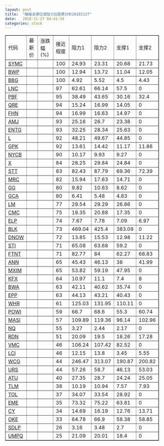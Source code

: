 ```yaml
---
layout: post
title:  "触碰支撑位或阻力位股票分析20181127"
date:   2018-11-27 04:41:34
categories: stock
---
```

<script type="text/javascript">
var stockList = []
stockList.push('gb_symc');
stockList.push('gb_bwp');
stockList.push('gb_bbg');
stockList.push('gb_lnc');
stockList.push('gb_pbf');
stockList.push('gb_qre');
stockList.push('gb_fhn');
stockList.push('gb_amj');
stockList.push('gb_entg');
stockList.push('gb_l');
stockList.push('gb_gpk');
stockList.push('gb_nycb');
stockList.push('gb_x');
stockList.push('gb_stt');
stockList.push('gb_mrc');
stockList.push('gb_gg');
stockList.push('gb_gca');
stockList.push('gb_lm');
stockList.push('gb_cmc');
stockList.push('gb_elp');
stockList.push('gb_blk');
stockList.push('gb_dnow');
stockList.push('gb_sti');
stockList.push('gb_ftnt');
stockList.push('gb_ann');
stockList.push('gb_mxim');
stockList.push('gb_kfx');
stockList.push('gb_bwa');
stockList.push('gb_epp');
stockList.push('gb_whr');
stockList.push('gb_powi');
stockList.push('gb_masi');
stockList.push('gb_nq');
stockList.push('gb_rdn');
stockList.push('gb_vmc');
stockList.push('gb_lci');
stockList.push('gb_wcg');
stockList.push('gb_urs');
stockList.push('gb_atu');
stockList.push('gb_tlm');
stockList.push('gb_tol');
stockList.push('gb_eme');
stockList.push('gb_cy');
stockList.push('gb_oke');
stockList.push('gb_sdlp');
stockList.push('gb_umpq');
</script>
<table border="1">
 <tr>
 <td>代码</td>
 <td>最新价</td>
 <td>涨跌幅(%)</td>
 <td>接近程度</td>
 <td>阻力1</td>
 <td>阻力2</td>
 <td>支撑1</td>
 <td>支撑2</td>
</tr>
  <tr id="symc" class="green">
  <td><a href="http://stock.finance.sina.com.cn/usstock/quotes/SYMC.html" target="_blank">SYMC</a></td><td></td><td></td><td>100</td><td>24.93</td><td>23.31</td><td>20.68</td><td>21.73</td></tr>
  <tr id="bwp" class="green">
  <td><a href="http://stock.finance.sina.com.cn/usstock/quotes/BWP.html" target="_blank">BWP</a></td><td></td><td></td><td>100</td><td>12.94</td><td>13.72</td><td>11.04</td><td>12.05</td></tr>
  <tr id="bbg" class="red">
  <td><a href="http://stock.finance.sina.com.cn/usstock/quotes/BBG.html" target="_blank">BBG</a></td><td></td><td></td><td>100</td><td>4.92</td><td>5.52</td><td>4.5</td><td>4.43</td></tr>
  <tr id="lnc" class="red">
  <td><a href="http://stock.finance.sina.com.cn/usstock/quotes/LNC.html" target="_blank">LNC</a></td><td></td><td></td><td>97</td><td>62.61</td><td>66.14</td><td>57.5</td><td>0</td></tr>
  <tr id="pbf" class="red">
  <td><a href="http://stock.finance.sina.com.cn/usstock/quotes/PBF.html" target="_blank">PBF</a></td><td></td><td></td><td>95</td><td>38.49</td><td>43.65</td><td>30.16</td><td>32.4</td></tr>
  <tr id="qre" class="red">
  <td><a href="http://stock.finance.sina.com.cn/usstock/quotes/QRE.html" target="_blank">QRE</a></td><td></td><td></td><td>94</td><td>15.24</td><td>16.99</td><td>14.05</td><td>0</td></tr>
  <tr id="fhn" class="red">
  <td><a href="http://stock.finance.sina.com.cn/usstock/quotes/FHN.html" target="_blank">FHN</a></td><td></td><td></td><td>94</td><td>16.99</td><td>16.63</td><td>14.97</td><td>0</td></tr>
  <tr id="amj" class="red">
  <td><a href="http://stock.finance.sina.com.cn/usstock/quotes/AMJ.html" target="_blank">AMJ</a></td><td></td><td></td><td>93</td><td>25.16</td><td>26.7</td><td>23.38</td><td>0</td></tr>
  <tr id="entg" class="red">
  <td><a href="http://stock.finance.sina.com.cn/usstock/quotes/ENTG.html" target="_blank">ENTG</a></td><td></td><td></td><td>93</td><td>32.25</td><td>28.34</td><td>25.63</td><td>0</td></tr>
  <tr id="l" class="red">
  <td><a href="http://stock.finance.sina.com.cn/usstock/quotes/L.html" target="_blank">L</a></td><td></td><td></td><td>92</td><td>48.21</td><td>49.67</td><td>44.85</td><td>0</td></tr>
  <tr id="gpk" class="green">
  <td><a href="http://stock.finance.sina.com.cn/usstock/quotes/GPK.html" target="_blank">GPK</a></td><td></td><td></td><td>92</td><td>13.61</td><td>14.42</td><td>11.17</td><td>11.86</td></tr>
  <tr id="nycb" class="red">
  <td><a href="http://stock.finance.sina.com.cn/usstock/quotes/NYCB.html" target="_blank">NYCB</a></td><td></td><td></td><td>90</td><td>10.17</td><td>9.93</td><td>9.27</td><td>0</td></tr>
  <tr id="x" class="green">
  <td><a href="http://stock.finance.sina.com.cn/usstock/quotes/X.html" target="_blank">X</a></td><td></td><td></td><td>84</td><td>28.25</td><td>29.84</td><td>24.84</td><td>0</td></tr>
  <tr id="stt" class="green">
  <td><a href="http://stock.finance.sina.com.cn/usstock/quotes/STT.html" target="_blank">STT</a></td><td></td><td></td><td>83</td><td>82.43</td><td>87.79</td><td>69.36</td><td>72.39</td></tr>
  <tr id="mrc" class="red">
  <td><a href="http://stock.finance.sina.com.cn/usstock/quotes/MRC.html" target="_blank">MRC</a></td><td></td><td></td><td>82</td><td>15.94</td><td>17.63</td><td>14.71</td><td>0</td></tr>
  <tr id="gg" class="red">
  <td><a href="http://stock.finance.sina.com.cn/usstock/quotes/GG.html" target="_blank">GG</a></td><td></td><td></td><td>80</td><td>9.82</td><td>10.63</td><td>8.62</td><td>0</td></tr>
  <tr id="gca" class="green">
  <td><a href="http://stock.finance.sina.com.cn/usstock/quotes/GCA.html" target="_blank">GCA</a></td><td></td><td></td><td>80</td><td>6.41</td><td>5.48</td><td>4.83</td><td>0</td></tr>
  <tr id="lm" class="red">
  <td><a href="http://stock.finance.sina.com.cn/usstock/quotes/LM.html" target="_blank">LM</a></td><td></td><td></td><td>77</td><td>29.54</td><td>29.29</td><td>26.86</td><td>0</td></tr>
  <tr id="cmc" class="red">
  <td><a href="http://stock.finance.sina.com.cn/usstock/quotes/CMC.html" target="_blank">CMC</a></td><td></td><td></td><td>75</td><td>19.35</td><td>20.88</td><td>17.35</td><td>0</td></tr>
  <tr id="elp" class="red">
  <td><a href="http://stock.finance.sina.com.cn/usstock/quotes/ELP.html" target="_blank">ELP</a></td><td></td><td></td><td>74</td><td>7.67</td><td>7.78</td><td>7.09</td><td>6.97</td></tr>
  <tr id="blk" class="red">
  <td><a href="http://stock.finance.sina.com.cn/usstock/quotes/BLK.html" target="_blank">BLK</a></td><td></td><td></td><td>73</td><td>469.04</td><td>425.4</td><td>383.09</td><td>0</td></tr>
  <tr id="dnow" class="red">
  <td><a href="http://stock.finance.sina.com.cn/usstock/quotes/DNOW.html" target="_blank">DNOW</a></td><td></td><td></td><td>72</td><td>13.85</td><td>15.53</td><td>12.98</td><td>11.22</td></tr>
  <tr id="sti" class="red">
  <td><a href="http://stock.finance.sina.com.cn/usstock/quotes/STI.html" target="_blank">STI</a></td><td></td><td></td><td>71</td><td>65.08</td><td>63.68</td><td>59.2</td><td>0</td></tr>
  <tr id="ftnt" class="green">
  <td><a href="http://stock.finance.sina.com.cn/usstock/quotes/FTNT.html" target="_blank">FTNT</a></td><td></td><td></td><td>71</td><td>82.77</td><td>84</td><td>62.27</td><td>68.83</td></tr>
  <tr id="ann" class="red">
  <td><a href="http://stock.finance.sina.com.cn/usstock/quotes/ANN.html" target="_blank">ANN</a></td><td></td><td></td><td>65</td><td>45.43</td><td>46.13</td><td>38</td><td>41.99</td></tr>
  <tr id="mxim" class="red">
  <td><a href="http://stock.finance.sina.com.cn/usstock/quotes/MXIM.html" target="_blank">MXIM</a></td><td></td><td></td><td>65</td><td>53.82</td><td>59.19</td><td>47.95</td><td>0</td></tr>
  <tr id="kfx" class="green">
  <td><a href="http://stock.finance.sina.com.cn/usstock/quotes/KFX.html" target="_blank">KFX</a></td><td></td><td></td><td>64</td><td>10.97</td><td>11.1</td><td>7.4</td><td>8</td></tr>
  <tr id="bwa" class="red">
  <td><a href="http://stock.finance.sina.com.cn/usstock/quotes/BWA.html" target="_blank">BWA</a></td><td></td><td></td><td>63</td><td>42.11</td><td>40.62</td><td>35.74</td><td>0</td></tr>
  <tr id="epp" class="red">
  <td><a href="http://stock.finance.sina.com.cn/usstock/quotes/EPP.html" target="_blank">EPP</a></td><td></td><td></td><td>63</td><td>44.13</td><td>43.21</td><td>40.43</td><td>0</td></tr>
  <tr id="whr" class="red">
  <td><a href="http://stock.finance.sina.com.cn/usstock/quotes/WHR.html" target="_blank">WHR</a></td><td></td><td></td><td>61</td><td>125.03</td><td>131.95</td><td>110.11</td><td>0</td></tr>
  <tr id="powi" class="green">
  <td><a href="http://stock.finance.sina.com.cn/usstock/quotes/POWI.html" target="_blank">POWI</a></td><td></td><td></td><td>59</td><td>66.7</td><td>68.6</td><td>55.3</td><td>60.74</td></tr>
  <tr id="masi" class="green">
  <td><a href="http://stock.finance.sina.com.cn/usstock/quotes/MASI.html" target="_blank">MASI</a></td><td></td><td></td><td>57</td><td>109.89</td><td>119.36</td><td>96.14</td><td>102.96</td></tr>
  <tr id="nq" class="green">
  <td><a href="http://stock.finance.sina.com.cn/usstock/quotes/NQ.html" target="_blank">NQ</a></td><td></td><td></td><td>55</td><td>3.27</td><td>2.44</td><td>2.17</td><td>0</td></tr>
  <tr id="rdn" class="green">
  <td><a href="http://stock.finance.sina.com.cn/usstock/quotes/RDN.html" target="_blank">RDN</a></td><td></td><td></td><td>51</td><td>20.09</td><td>19.5</td><td>18.26</td><td>17.28</td></tr>
  <tr id="vmc" class="red">
  <td><a href="http://stock.finance.sina.com.cn/usstock/quotes/VMC.html" target="_blank">VMC</a></td><td></td><td></td><td>46</td><td>106.24</td><td>107.42</td><td>82.52</td><td>0</td></tr>
  <tr id="lci" class="green">
  <td><a href="http://stock.finance.sina.com.cn/usstock/quotes/LCI.html" target="_blank">LCI</a></td><td></td><td></td><td>46</td><td>12.15</td><td>13.8</td><td>3.45</td><td>5.55</td></tr>
  <tr id="wcg" class="red">
  <td><a href="http://stock.finance.sina.com.cn/usstock/quotes/WCG.html" target="_blank">WCG</a></td><td></td><td></td><td>44</td><td>246.47</td><td>313.07</td><td>190.87</td><td>200.82</td></tr>
  <tr id="urs" class="green">
  <td><a href="http://stock.finance.sina.com.cn/usstock/quotes/URS.html" target="_blank">URS</a></td><td></td><td></td><td>44</td><td>57.26</td><td>58.7</td><td>46.13</td><td>53.03</td></tr>
  <tr id="atu" class="green">
  <td><a href="http://stock.finance.sina.com.cn/usstock/quotes/ATU.html" target="_blank">ATU</a></td><td></td><td></td><td>40</td><td>27.35</td><td>28.7</td><td>24.24</td><td>25.05</td></tr>
  <tr id="tlm" class="green">
  <td><a href="http://stock.finance.sina.com.cn/usstock/quotes/TLM.html" target="_blank">TLM</a></td><td></td><td></td><td>38</td><td>10.19</td><td>10.94</td><td>7.57</td><td>7.93</td></tr>
  <tr id="tol" class="red">
  <td><a href="http://stock.finance.sina.com.cn/usstock/quotes/TOL.html" target="_blank">TOL</a></td><td></td><td></td><td>37</td><td>34.07</td><td>33.54</td><td>28.92</td><td>0</td></tr>
  <tr id="eme" class="red">
  <td><a href="http://stock.finance.sina.com.cn/usstock/quotes/EME.html" target="_blank">EME</a></td><td></td><td></td><td>35</td><td>73.32</td><td>75.22</td><td>63.81</td><td>0</td></tr>
  <tr id="cy" class="green">
  <td><a href="http://stock.finance.sina.com.cn/usstock/quotes/CY.html" target="_blank">CY</a></td><td></td><td></td><td>34</td><td>14.69</td><td>16.19</td><td>12.76</td><td>13.71</td></tr>
  <tr id="oke" class="green">
  <td><a href="http://stock.finance.sina.com.cn/usstock/quotes/OKE.html" target="_blank">OKE</a></td><td></td><td></td><td>33</td><td>64.78</td><td>66.9</td><td>58.38</td><td>58.85</td></tr>
  <tr id="sdlp" class="green">
  <td><a href="http://stock.finance.sina.com.cn/usstock/quotes/SDLP.html" target="_blank">SDLP</a></td><td></td><td></td><td>26</td><td>3.16</td><td>3.48</td><td>2.7</td><td>0</td></tr>
  <tr id="umpq" class="red">
  <td><a href="http://stock.finance.sina.com.cn/usstock/quotes/UMPQ.html" target="_blank">UMPQ</a></td><td></td><td></td><td>25</td><td>21.09</td><td>20.01</td><td>18.4</td><td>0</td></tr>
</table>
